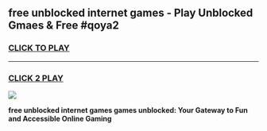 
## free unblocked internet games - Play Unblocked Gmaes & Free #qoya2
<h3>
<a href="https://news.freeplayer.one?title=free_unblocked_internet_games&ref=24F">CLICK TO PLAY</a></h3>
<hr>

<h3>
<a href="https://news.freeplayer.one?title=free_unblocked_internet_games&ref=24F">CLICK 2 PLAY</a>
  
</h3>

<a href="https://news.freeplayer.one?title=free_unblocked_internet_games&ref=24F/"><img src="https://clearcache.store/games.png"></a>


**free unblocked internet games games unblocked: Your Gateway to Fun and Accessible Online Gaming**
